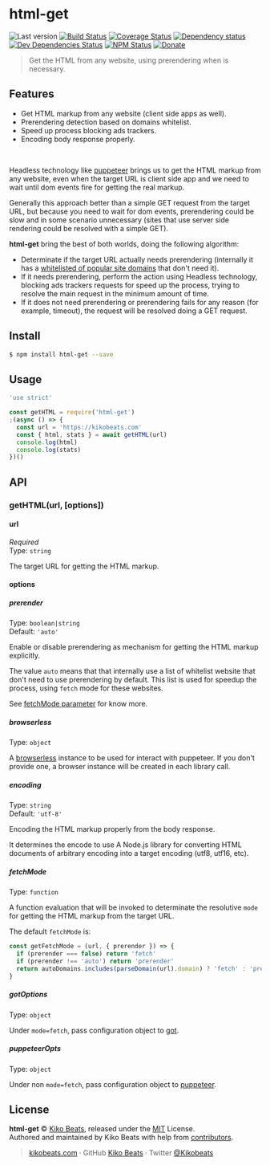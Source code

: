 # html-get

![Last version](https://img.shields.io/github/tag/Kikobeats/html-get.svg?style=flat-square)
[![Build Status](https://img.shields.io/travis/Kikobeats/html-get/master.svg?style=flat-square)](https://travis-ci.org/Kikobeats/html-get)
[![Coverage Status](https://img.shields.io/coveralls/Kikobeats/html-get.svg?style=flat-square)](https://coveralls.io/github/Kikobeats/html-get)
[![Dependency status](https://img.shields.io/david/Kikobeats/html-get.svg?style=flat-square)](https://david-dm.org/Kikobeats/html-get)
[![Dev Dependencies Status](https://img.shields.io/david/dev/Kikobeats/html-get.svg?style=flat-square)](https://david-dm.org/Kikobeats/html-get#info=devDependencies)
[![NPM Status](https://img.shields.io/npm/dm/html-get.svg?style=flat-square)](https://www.npmjs.org/package/html-get)
[![Donate](https://img.shields.io/badge/donate-paypal-blue.svg?style=flat-square)](https://paypal.me/Kikobeats)

> Get the HTML from any website, using prerendering when is necessary.

## Features

- Get HTML markup from any website (client side apps as well).
- Prerendering detection based on domains whitelist.
- Speed up process blocking ads trackers.
- Encoding body response properly.

<br>

Headless technology like [puppeteer](https://github.com/GoogleChrome/puppeteer) brings us to get the HTML markup from any website, even when the target URL is client side app and we need to wait until dom events fire for getting the real markup.

Generally this approach better than a simple GET request from the target URL, but because you need to wait for dom events, prerendering could be slow and in some scenario unnecessary (sites that use server side rendering could be resolved with a simple GET).

**html-get** bring the best of both worlds, doing the following algorithm:

- Determinate if the target URL actually needs prerendering (internally it has a [whitelisted of popular site domains](https://github.com/Kikobeats/html-get/blob/master/src/auto-domains.js) that don't need it).
- If it needs prerendering, perform the action using Headless technology, blocking ads trackers requests for speed up the process, trying to resolve the main request in the minimum amount of time.
- If it does not need prerendering or prerendering fails for any reason (for example, timeout), the request will be resolved doing a GET request.


## Install

```bash
$ npm install html-get --save
```

## Usage

```js
'use strict'

const getHTML = require('html-get')
;(async () => {
  const url = 'https://kikobeats.com'
  const { html, stats } = await getHTML(url)
  console.log(html)
  console.log(stats)
})()
```

## API

### getHTML(url, [options])

#### url

*Required*<br>
Type: `string`

The target URL for getting the HTML markup.

#### options

##### prerender

Type: `boolean|string`<br>
Default: `'auto'`

Enable or disable prerendering as mechanism for getting the HTML markup explicitly.

The value `auto` means that that internally use a list of whitelist website that don't need to use prerendering by default. This list is used for speedup the process, using `fetch` mode for these websites.

See [fetchMode parameter](#fetchMode) for know more.

##### browserless

Type: `object`<br>

A [browserless](https://browserless.js.org/) instance to be used for interact with puppeteer. If you don't provide one, a browser instance will be created in each library call.

##### encoding

Type: `string`<br>
Default: `'utf-8'`

Encoding the HTML markup properly from the body response.

It determines the encode to use A Node.js library for converting HTML documents of arbitrary encoding into a target encoding (utf8, utf16, etc).

##### fetchMode

Type: `function`<br>

A function evaluation that will be invoked to determinate the resolutive `mode` for getting the HTML markup from the target URL.

The default `fetchMode` is:

```js
const getFetchMode = (url, { prerender }) => {
  if (prerender === false) return 'fetch'
  if (prerender !== 'auto') return 'prerender'
  return autoDomains.includes(parseDomain(url).domain) ? 'fetch' : 'prerender'
}
```

##### gotOptions

Type: `object`<br>

Under `mode=fetch`, pass configuration object to [got](https://www.npmjs.com/package/got).

##### puppeteerOpts

Type: `object`

Under non `mode=fetch`, pass configuration object to [puppeteer](https://www.npmjs.com/package/puppeteer).

## License

**html-get** © [Kiko Beats](https://kikobeats.com), released under the [MIT](https://github.com/Kikobeats/html-get/blob/master/LICENSE.md) License.<br>
Authored and maintained by Kiko Beats with help from [contributors](https://github.com/Kikobeats/html-get/contributors).

> [kikobeats.com](https://kikobeats.com) · GitHub [Kiko Beats](https://github.com/Kikobeats) · Twitter [@Kikobeats](https://twitter.com/Kikobeats)
